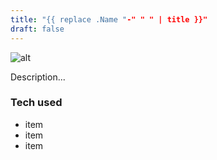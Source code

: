 ```yaml
---
title: "{{ replace .Name "-" " " | title }}"
draft: false
---
```


![alt](https://via.placeholder.com/640x150)

Description...

### Tech used

- item
- item
- item
